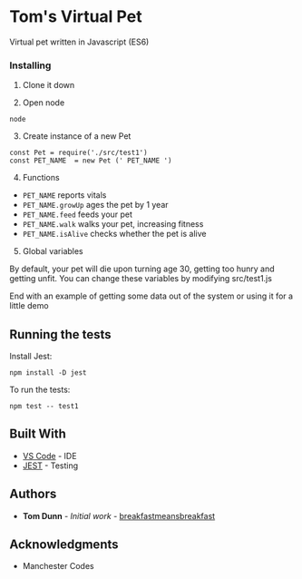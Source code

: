 # Tom's Virtual Pet 

Virtual pet written in Javascript (ES6)


### Installing

1. Clone it down

2. Open node

```
node
```
3. Create instance of a new Pet

```
const Pet = require('./src/test1')
const PET_NAME  = new Pet (' PET_NAME ')

```
4. Functions
* ``` PET_NAME ``` reports vitals
* ``` PET_NAME.growUp ``` ages the pet by 1 year
* ``` PET_NAME.feed ``` feeds your pet
* ``` PET_NAME.walk ``` walks your pet, increasing fitness
* ``` PET_NAME.isAlive ``` checks whether the pet is alive

5. Global variables

By default, your pet will die upon turning age 30, getting too hunry and getting unfit. You can change these variables by modifying src/test1.js

End with an example of getting some data out of the system or using it for a little demo

## Running the tests

Install Jest:
```
npm install -D jest
```

To run the tests: 
```
npm test -- test1
```

## Built With

* [VS Code](https://code.visualstudio.com) - IDE
* [JEST](http://jestjs.io) - Testing

## Authors

* **Tom Dunn** - *Initial work* - [breakfastmeansbreakfast](https://github.com/breakfastmeansbreakfast)


## Acknowledgments

* Manchester Codes

